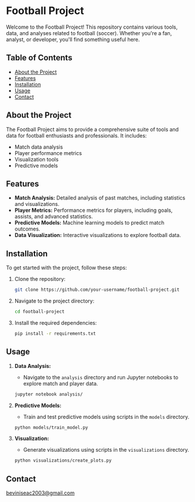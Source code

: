 # Football Project

Welcome to the Football Project! This repository contains various tools, data, and analyses related to football (soccer). Whether you're a fan, analyst, or developer, you'll find something useful here.

## Table of Contents

- [About the Project](#about-the-project)
- [Features](#features)
- [Installation](#installation)
- [Usage](#usage)
- [Contact](#contact)

## About the Project

The Football Project aims to provide a comprehensive suite of tools and data for football enthusiasts and professionals. It includes:
- Match data analysis
- Player performance metrics
- Visualization tools
- Predictive models

## Features

- **Match Analysis:** Detailed analysis of past matches, including statistics and visualizations.
- **Player Metrics:** Performance metrics for players, including goals, assists, and advanced statistics.
- **Predictive Models:** Machine learning models to predict match outcomes.
- **Data Visualization:** Interactive visualizations to explore football data.

## Installation

To get started with the project, follow these steps:

1. Clone the repository:
    ```sh
    git clone https://github.com/your-username/football-project.git
    ```

2. Navigate to the project directory:
    ```sh
    cd football-project
    ```

3. Install the required dependencies:
    ```sh
    pip install -r requirements.txt
    ```

## Usage

1. **Data Analysis:**
    - Navigate to the `analysis` directory and run Jupyter notebooks to explore match and player data.
    
    ```sh
    jupyter notebook analysis/
    ```

2. **Predictive Models:**
    - Train and test predictive models using scripts in the `models` directory.
    
    ```sh
    python models/train_model.py
    ```

3. **Visualization:**
    - Generate visualizations using scripts in the `visualizations` directory.
    
    ```sh
    python visualizations/create_plots.py
    ```
## Contact

beviniseac2003@gmail.com

